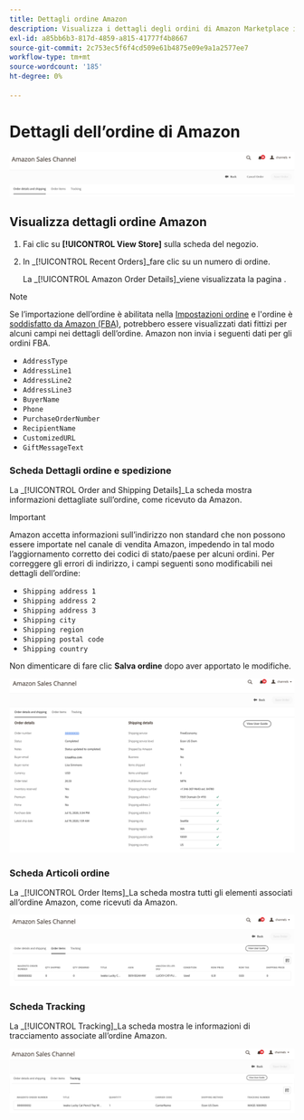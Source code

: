 ```yaml
---
title: Dettagli ordine Amazon
description: Visualizza i dettagli degli ordini di Amazon Marketplace in Adobe Commerce o nell’amministratore di Magento Open Source.
exl-id: a85bb6b3-817d-4859-a815-41777f4b8667
source-git-commit: 2c753ec5f6f4cd509e61b4875e09e9a1a2577ee7
workflow-type: tm+mt
source-wordcount: '185'
ht-degree: 0%

---
```


# Dettagli dell’ordine di Amazon

![Dettagli dell’ordine di Amazon](assets/amazon-order-details-header.png)

## Visualizza dettagli ordine Amazon

1. Fai clic su **[!UICONTROL View Store]** sulla scheda del negozio.

1. In _[!UICONTROL Recent Orders]_fare clic su un numero di ordine.

   La _[!UICONTROL Amazon Order Details]_viene visualizzata la pagina .

>[!NOTE]
>
>Se l’importazione dell’ordine è abilitata nella [Impostazioni ordine](./order-settings.md) e l&#39;ordine è [soddisfatto da Amazon (FBA)](./fulfilled-by.md), potrebbero essere visualizzati dati fittizi per alcuni campi nei dettagli dell’ordine. Amazon non invia i seguenti dati per gli ordini FBA.
>
> - `AddressType`
> - `AddressLine1`
> - `AddressLine2`
> - `AddressLine3`
> - `BuyerName`
> - `Phone`
> - `PurchaseOrderNumber`
> - `RecipientName`
> - `CustomizedURL`
> - `GiftMessageText`


### Scheda Dettagli ordine e spedizione

La _[!UICONTROL Order and Shipping Details]_La scheda mostra informazioni dettagliate sull’ordine, come ricevuto da Amazon.

>[!IMPORTANT]
>
>Amazon accetta informazioni sull’indirizzo non standard che non possono essere importate nel canale di vendita Amazon, impedendo in tal modo l’aggiornamento corretto dei codici di stato/paese per alcuni ordini. Per correggere gli errori di indirizzo, i campi seguenti sono modificabili nei dettagli dell’ordine:
>
>- `Shipping address 1`
>- `Shipping address 2`
>- `Shipping address 3`
>- `Shipping city`
>- `Shipping region`
>- `Shipping postal code`
>- `Shipping country`
>
>Non dimenticare di fare clic **Salva ordine** dopo aver apportato le modifiche.

![Dettagli ordine e spedizione](assets/amazon-order-details.png)

### Scheda Articoli ordine

La _[!UICONTROL Order Items]_La scheda mostra tutti gli elementi associati all’ordine Amazon, come ricevuti da Amazon.

![Dettagli articolo ordine](assets/amazon-order-item-details.png)

### Scheda Tracking

La _[!UICONTROL Tracking]_La scheda mostra le informazioni di tracciamento associate all’ordine Amazon.

![Dettagli di tracciamento](assets/amazon-order-tracking-details.png)
